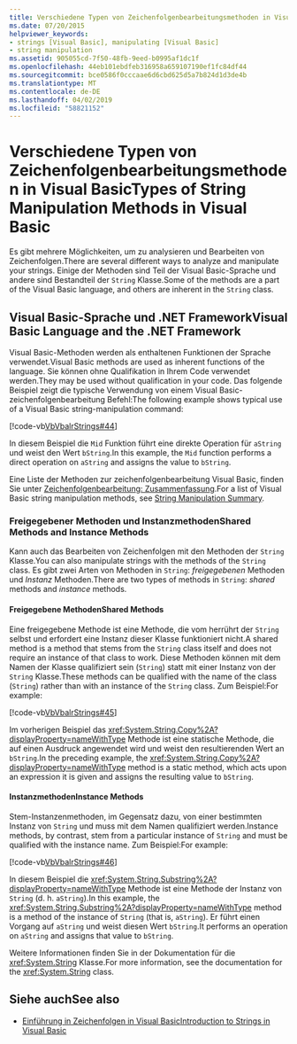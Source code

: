 ```yaml
---
title: Verschiedene Typen von Zeichenfolgenbearbeitungsmethoden in Visual Basic
ms.date: 07/20/2015
helpviewer_keywords:
- strings [Visual Basic], manipulating [Visual Basic]
- string manipulation
ms.assetid: 905055cd-7f50-48fb-9eed-b0995af1dc1f
ms.openlocfilehash: 44eb101ebdfeb316958a659107190ef1fc84df44
ms.sourcegitcommit: bce0586f0cccaae6d6cbd625d5a7b824d1d3de4b
ms.translationtype: MT
ms.contentlocale: de-DE
ms.lasthandoff: 04/02/2019
ms.locfileid: "58821152"
---
```

# <a name="types-of-string-manipulation-methods-in-visual-basic"></a><span data-ttu-id="c1e35-102">Verschiedene Typen von Zeichenfolgenbearbeitungsmethoden in Visual Basic</span><span class="sxs-lookup"><span data-stu-id="c1e35-102">Types of String Manipulation Methods in Visual Basic</span></span>
<span data-ttu-id="c1e35-103">Es gibt mehrere Möglichkeiten, um zu analysieren und Bearbeiten von Zeichenfolgen.</span><span class="sxs-lookup"><span data-stu-id="c1e35-103">There are several different ways to analyze and manipulate your strings.</span></span> <span data-ttu-id="c1e35-104">Einige der Methoden sind Teil der Visual Basic-Sprache und andere sind Bestandteil der `String` Klasse.</span><span class="sxs-lookup"><span data-stu-id="c1e35-104">Some of the methods are a part of the Visual Basic language, and others are inherent in the `String` class.</span></span>  
  
## <a name="visual-basic-language-and-the-net-framework"></a><span data-ttu-id="c1e35-105">Visual Basic-Sprache und .NET Framework</span><span class="sxs-lookup"><span data-stu-id="c1e35-105">Visual Basic Language and the .NET Framework</span></span>  
 <span data-ttu-id="c1e35-106">Visual Basic-Methoden werden als enthaltenen Funktionen der Sprache verwendet.</span><span class="sxs-lookup"><span data-stu-id="c1e35-106">Visual Basic methods are used as inherent functions of the language.</span></span> <span data-ttu-id="c1e35-107">Sie können ohne Qualifikation in Ihrem Code verwendet werden.</span><span class="sxs-lookup"><span data-stu-id="c1e35-107">They may be used without qualification in your code.</span></span> <span data-ttu-id="c1e35-108">Das folgende Beispiel zeigt die typische Verwendung von einem Visual Basic-zeichenfolgenbearbeitung Befehl:</span><span class="sxs-lookup"><span data-stu-id="c1e35-108">The following example shows typical use of a Visual Basic string-manipulation command:</span></span>  
  
 [!code-vb[VbVbalrStrings#44](~/samples/snippets/visualbasic/VS_Snippets_VBCSharp/VbVbalrStrings/VB/Class2.vb#44)]  
  
 <span data-ttu-id="c1e35-109">In diesem Beispiel die `Mid` Funktion führt eine direkte Operation für `aString` und weist den Wert `bString`.</span><span class="sxs-lookup"><span data-stu-id="c1e35-109">In this example, the `Mid` function performs a direct operation on `aString` and assigns the value to `bString`.</span></span>  
  
 <span data-ttu-id="c1e35-110">Eine Liste der Methoden zur zeichenfolgenbearbeitung Visual Basic, finden Sie unter [Zeichenfolgenbearbeitung: Zusammenfassung](../../../../visual-basic/language-reference/keywords/string-manipulation-summary.md).</span><span class="sxs-lookup"><span data-stu-id="c1e35-110">For a list of Visual Basic string manipulation methods, see [String Manipulation Summary](../../../../visual-basic/language-reference/keywords/string-manipulation-summary.md).</span></span>  
  
### <a name="shared-methods-and-instance-methods"></a><span data-ttu-id="c1e35-111">Freigegebener Methoden und Instanzmethoden</span><span class="sxs-lookup"><span data-stu-id="c1e35-111">Shared Methods and Instance Methods</span></span>  
 <span data-ttu-id="c1e35-112">Kann auch das Bearbeiten von Zeichenfolgen mit den Methoden der `String` Klasse.</span><span class="sxs-lookup"><span data-stu-id="c1e35-112">You can also manipulate strings with the methods of the `String` class.</span></span> <span data-ttu-id="c1e35-113">Es gibt zwei Arten von Methoden in `String`: *freigegebenen* Methoden und *Instanz* Methoden.</span><span class="sxs-lookup"><span data-stu-id="c1e35-113">There are two types of methods in `String`: *shared* methods and *instance* methods.</span></span>  
  
#### <a name="shared-methods"></a><span data-ttu-id="c1e35-114">Freigegebene Methoden</span><span class="sxs-lookup"><span data-stu-id="c1e35-114">Shared Methods</span></span>  
 <span data-ttu-id="c1e35-115">Eine freigegebene Methode ist eine Methode, die vom herrührt der `String` selbst und erfordert eine Instanz dieser Klasse funktioniert nicht.</span><span class="sxs-lookup"><span data-stu-id="c1e35-115">A shared method is a method that stems from the `String` class itself and does not require an instance of that class to work.</span></span> <span data-ttu-id="c1e35-116">Diese Methoden können mit dem Namen der Klasse qualifiziert sein (`String`) statt mit einer Instanz von der `String` Klasse.</span><span class="sxs-lookup"><span data-stu-id="c1e35-116">These methods can be qualified with the name of the class (`String`) rather than with an instance of the `String` class.</span></span> <span data-ttu-id="c1e35-117">Zum Beispiel:</span><span class="sxs-lookup"><span data-stu-id="c1e35-117">For example:</span></span>  
  
 [!code-vb[VbVbalrStrings#45](~/samples/snippets/visualbasic/VS_Snippets_VBCSharp/VbVbalrStrings/VB/Class2.vb#45)]  
  
 <span data-ttu-id="c1e35-118">Im vorherigen Beispiel das <xref:System.String.Copy%2A?displayProperty=nameWithType> Methode ist eine statische Methode, die auf einen Ausdruck angewendet wird und weist den resultierenden Wert an `bString`.</span><span class="sxs-lookup"><span data-stu-id="c1e35-118">In the preceding example, the <xref:System.String.Copy%2A?displayProperty=nameWithType> method is a static method, which acts upon an expression it is given and assigns the resulting value to `bString`.</span></span>  
  
#### <a name="instance-methods"></a><span data-ttu-id="c1e35-119">Instanzmethoden</span><span class="sxs-lookup"><span data-stu-id="c1e35-119">Instance Methods</span></span>  
 <span data-ttu-id="c1e35-120">Stem-Instanzenmethoden, im Gegensatz dazu, von einer bestimmten Instanz von `String` und muss mit dem Namen qualifiziert werden.</span><span class="sxs-lookup"><span data-stu-id="c1e35-120">Instance methods, by contrast, stem from a particular instance of `String` and must be qualified with the instance name.</span></span> <span data-ttu-id="c1e35-121">Zum Beispiel:</span><span class="sxs-lookup"><span data-stu-id="c1e35-121">For example:</span></span>  
  
 [!code-vb[VbVbalrStrings#46](~/samples/snippets/visualbasic/VS_Snippets_VBCSharp/VbVbalrStrings/VB/Class2.vb#46)]  
  
 <span data-ttu-id="c1e35-122">In diesem Beispiel die <xref:System.String.Substring%2A?displayProperty=nameWithType> Methode ist eine Methode der Instanz von `String` (d. h. `aString`).</span><span class="sxs-lookup"><span data-stu-id="c1e35-122">In this example, the <xref:System.String.Substring%2A?displayProperty=nameWithType> method is a method of the instance of `String` (that is, `aString`).</span></span> <span data-ttu-id="c1e35-123">Er führt einen Vorgang auf `aString` und weist diesen Wert `bString`.</span><span class="sxs-lookup"><span data-stu-id="c1e35-123">It performs an operation on `aString` and assigns that value to `bString`.</span></span>  
  
 <span data-ttu-id="c1e35-124">Weitere Informationen finden Sie in der Dokumentation für die <xref:System.String> Klasse.</span><span class="sxs-lookup"><span data-stu-id="c1e35-124">For more information, see the documentation for the <xref:System.String> class.</span></span>  
  
## <a name="see-also"></a><span data-ttu-id="c1e35-125">Siehe auch</span><span class="sxs-lookup"><span data-stu-id="c1e35-125">See also</span></span>

- [<span data-ttu-id="c1e35-126">Einführung in Zeichenfolgen in Visual Basic</span><span class="sxs-lookup"><span data-stu-id="c1e35-126">Introduction to Strings in Visual Basic</span></span>](../../../../visual-basic/programming-guide/language-features/strings/introduction-to-strings.md)
